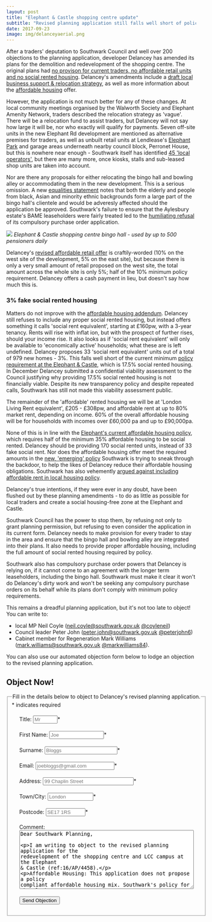 ```yaml
---
layout: post
title: "Elephant & Castle shopping centre update"
subtitle: "Revised planning application still falls well short of policy requirements"
date: 2017-09-23
image: img/delanceyaerial.png
---
```

After a traders' deputation to Southwark Council and well over 200 objections to the planning application, developer Delancey has amended its plans for the demolition  and redevelopment of the shopping centre.  The original plans had [no provison for current traders, no affordable retail units and no social rented housing](http://35percent.org/2016-12-19-delancey-submits-shopping-centre-application/).  Delancey's amendments include a [draft local business support & relocation strategy](http://moderngov.southwark.gov.uk/documents/s68297/Report%20Elephant%20and%20Castle%20Shopping%20Centre%20Equalities%20Analysis%20and%20Mitigation%20Projects.pdf), as well as more information about the [affordable housing](http://planbuild.southwark.gov.uk/documents/?GetDocument=%7b%7b%7b!SeVE7nVBcuVxpQARghoUbA%3d%3d!%7d%7d%7d) offer.

However, the application is not much better for any of these changes.  At local community meetings organised by the Walworth Society and Elephant Amenity Network, traders described the relocation strategy as 'vague'. There will be a relocation fund to assist traders, but Delancey will not say how large it will be, nor who exactly will qualify for payments.  Seven off-site units in the new Elephant Rd development are mentioned as alternative premises for traders, as well as unbuilt retail units at Lendlease's [Elephant Park](http://elephantpark.co.uk) and garage areas underneath nearby council block, Perronet House, but this is nowhere near enough - Southwark itself has identified [45 'local operators'](http://moderngov.southwark.gov.uk/documents/s68297/Report%20Elephant%20and%20Castle%20Shopping%20Centre%20Equalities%20Analysis%20and%20Mitigation%20Projects.pdf), but there are many more, once kiosks, stalls and sub-leased shop units are taken into account.

Nor are there any proposals for either relocating the bingo hall and bowling alley or accommodating them in the new development.  This is a serious omission.  A new [equalities statement]( http://planbuild.southwark.gov.uk/documents/?GetDocument=%7b%7b%7b!jL6JkkYmmtpBMzdpRozUkA%3d%3d!%7d%7d%7d) notes that both the elderly and people from black, Asian and minority ethnic backgrounds form a large part of the bingo hall's clientele and would be adveresly affected should the application be approved. Southwark's failure to ensure that the Aylesbury estate's BAME leaseholders were fairly treated led to the [humiliating refusal](http://35percent.org/2016-09-18-aylesbury-compulsory-purchase-order-rejected/) of its compulsory purchase order application.

![](http://35percent.org/img/elephantcastlebingo.jpg)
*Elephant & Castle shopping centre bingo hall - used by up to 500 pensioners daily*

Delancey's [revised affordable retail offer](http://planbuild.southwark.gov.uk/documents/?GetDocument=%7b%7b%7b!CgEoZ4vEh0beAm1jRSlUrA%3d%3d!%7d%7d%7d) is craftily-worded (10% on the west site of the development, 5% on the east site), but because there is only a very small amount of retail proposed on the west site, the total amount across the whole site is only 5%; half of the 10% minimum policy requirement.  Delancey offers a cash payment in lieu, but doesn't say how much this is.

### 3% fake social rented housing   
Matters do not improve with the [affordable housing addendum](http://planbuild.southwark.gov.uk/documents/?GetDocument=%7b%7b%7b!SeVE7nVBcuVxpQARghoUbA%3d%3d!%7d%7d%7d).  Delancey still refuses to include any proper social rented housing, but instead offers something it calls 'social rent equivalent', starting at £160pw, with a 3-year tenancy.  Rents will rise with inflat ion, but with the prospect of further rises, should your income rise.  It also looks as if 'social rent equivalent' will only be available to 'economically active' households; what these are is left undefined.  Delancey proposes 33 'social rent equivalent' units out of a total of 979 new homes - 3%. This falls well short of the current minimum [policy requirement at the Elephant & Castle](http://www.southwark.gov.uk/assets/attach/1817/1.0.5%20Elephant%20%26%20Castle%20SPD%20OAPF.pdf), which is 17.5% social rented housing. In December Delancey submitted a confidential viability assessment to the Council justifying why providing 17.5% social rented housing is not financially viable. Despite its new transparency policy and despite repeated calls, Southwark has still not made this viability assessment public.

The remainder of the 'affordable' rented housing we will be at 'London Living Rent equivalent', £205 - £308pw, and affordable rent at up to 80% market rent, depending on income.  60% of the overall affordable housing will be for households with incomes over £60,000 pa and up to £90,000pa.

None of this is in line with the [Elephant's current affordable housing policy](http://www.southwark.gov.uk/assets/attach/1817/1.0.5%20Elephant%20%26%20Castle%20SPD%20OAPF.pdf), which requires half of the minimum 35% affordable housing to be social rented.  Delancey should be providing 170 social rented units, instead of 33 fake social rent.    Nor does the affordable housing offer meet the required amounts in the [new, 'emerging' policy](https://www.southwark.gov.uk/planning-and-building-control/planning-policy-and-transport-policy/development-plan/local-plan?chapter=4) Southwark is trying to sneak through the backdoor, to help the likes of Delancey reduce their affordable housing obligations.  Southwark has also vehemently [argued against including affordable rent in local housing policy](http://35percent.org/redefining-social-rent/).

Delancey's true intentions, if they were ever in any doubt, have been flushed out by these planning amendments - to do as little as possible for local traders and create a social housing-free zone at the Elephant and Castle.

Southwark Council has the power to stop them, by refusing not only to grant planning permission, but refusing to even consider the application in its current form.  Delancey needs to make provision for every trader to stay in the area and ensure that the bingo hall and bowling alley are integrated into their plans.  It also needs to provide proper affordable housing, including the full amount of social rented housing required by policy.

Southwark also has compulsory purchase order powers that Delancey is relying on, if it cannot come to an agreement with the longer term leaseholders, including the bingo hall.  Southwark must make it clear it won't do Delancey's dirty work and won't be seeking any compulsory purchase orders on its behalf while its plans don't comply with minimum policy requirements.

This remains a dreadful planning application, but it's not too late to object! You can write to:
 
 * local MP Neil Coyle (neil.coyle@southwark.gov.uk [@coyleneil](https://twitter.com/coyleneil))
 * Council leader Peter John (peter.john@southwark.gov.uk [@peterjohn6](https://twitter.com/peterjohn6))
 * Cabinet member for Regeneration Mark Williams (mark.williams@southwark.gov.uk [@markwilliams84](https://twitter.com/coyleneil)).

You can also use our automated objection form below to lodge an objection to the revised planning application. 
 
## Object Now!
 <form id="form5" action="http://commentform.herokuapp.com/" method="post">
<fieldset><legend>Fill in the details below to object to Delancey's revised planning application.</legend>
<div id="mc_embed_signup">
<div class="indicates-required"><span class="asterisk">*</span> indicates required</div>

<p class="first" style="margin:20px">
        <label for="name">Title:</label>
        <input type="text" name="title" id="title" size="5" placeholder="Mr" /><span class="asterisk">*</span>
  </p>

<p style="margin:20px">
        <label for="email">First Name:</label>
        <input type="text" name="firstname" id="firstname" size="15" placeholder="Joe"/><span class="asterisk">*</span>
  </p>

<p style="margin:20px">
        <label for="email">Surname:</label>
        <input type="text" name="surname" id="surname" size="21" placeholder="Bloggs"/><span class="asterisk">*</span>
  </p>

  <p style="margin:20px">
        <label for="email">Email:</label>
        <input type="text" name="email" id="email" size="23" placeholder="joebloggs@gmail.com"/><span class="asterisk">*</span>
  </p>

  <p style="margin:20px">
        <label for="address">Address:</label>
        <input type="text" name="address" id="address" size="27" placeholder="99 Chaplin Street"/><span class="asterisk">*</span>
  </p>

  <p style="margin:20px">
        <label for="address">Town/City:</label>
        <input type="text" name="city" id="city" size="12" placeholder="London"/><span class="asterisk">*</span>
  </p>

  <p style="margin:20px">
        <label for="postcode">Postcode:</label>
        <input type="text" name="postcode" id="postcode" size="10" placeholder="SE17 1RS"/><span class="asterisk">*</span>
  </p>


   <p style="margin:20px">
        <label for="message">Comment:</label>
        <textarea name="message" id="message" cols="55" rows="10">Dear Southwark Planning,

I am writing to object to the revised planning application for the redevelopment of the shopping centre and LCC campus at the Elephant & Castle (ref:16/AP/4458).

Affordable Housing:
This application does not propose a policy compliant affordable housing mix. Southwark's policy for the Elephant & Castle requires a minimum of 35% affordable housing, of which 50% must be social rented. This should provide around 170 units but Delancey is proposing a different tenure and only 33 (3%) of the total units will be at social rent levels.

Affordable retail & existing traders:
The Council's strategic planning framework requires a minimum 10% affordable retail for new developments. Paragraph 5.1.7 of the Council's local planning policy (E&C SPD), further requires a number of "affordable retail units which are made available to existing occupiers displaced by development", in order to "ensure that development opportunities provide opportunities for existing and future SME businesses". The applicant's proposals fail to meet this and the Council's minimum 10% affordable retail requirement.

Bingo Hall:
Delancey is failing to make re-provision for the existing bingo hall. This is an importsnt social and community facility for 500 local pensioners every day. This important facility must be retained in any new development in order to ensure that community benefits are not lost without being replaced.

This application should not be considered by the Council until the above shortcomings have been addressed. 

Yours sincerely,
</textarea>
  </p>

  <p class="submit" style="margin:20px"><button type="submit">Send Objection</button></p>


</div>
   </fieldset>
  </form>



